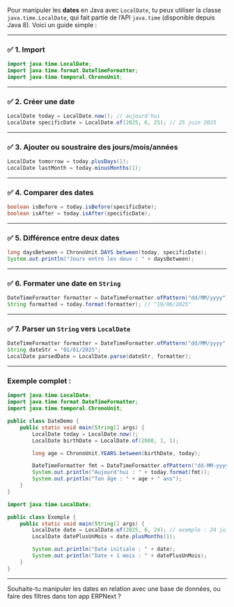 Pour manipuler les **dates** en Java avec `LocalDate`, tu peux utiliser la classe `java.time.LocalDate`, qui fait partie de l’API `java.time` (disponible depuis Java 8). Voici un guide simple :

---

### ✅ **1. Import**

```java
import java.time.LocalDate;
import java.time.format.DateTimeFormatter;
import java.time.temporal.ChronoUnit;
```

---

### ✅ **2. Créer une date**

```java
LocalDate today = LocalDate.now(); // aujourd'hui
LocalDate specificDate = LocalDate.of(2025, 6, 25); // 25 juin 2025
```

---

### ✅ **3. Ajouter ou soustraire des jours/mois/années**

```java
LocalDate tomorrow = today.plusDays(1);
LocalDate lastMonth = today.minusMonths(1);
```

---

### ✅ **4. Comparer des dates**

```java
boolean isBefore = today.isBefore(specificDate);
boolean isAfter = today.isAfter(specificDate);
```

---

### ✅ **5. Différence entre deux dates**

```java
long daysBetween = ChronoUnit.DAYS.between(today, specificDate);
System.out.println("Jours entre les deux : " + daysBetween);
```

---

### ✅ **6. Formater une date en `String`**

```java
DateTimeFormatter formatter = DateTimeFormatter.ofPattern("dd/MM/yyyy");
String formatted = today.format(formatter); // "19/06/2025"
```

---

### ✅ **7. Parser un `String` vers `LocalDate`**

```java
DateTimeFormatter formatter = DateTimeFormatter.ofPattern("dd/MM/yyyy");
String dateStr = "01/01/2025";
LocalDate parsedDate = LocalDate.parse(dateStr, formatter);
```

---

### Exemple complet :

```java
import java.time.LocalDate;
import java.time.format.DateTimeFormatter;
import java.time.temporal.ChronoUnit;

public class DateDemo {
    public static void main(String[] args) {
        LocalDate today = LocalDate.now();
        LocalDate birthDate = LocalDate.of(2000, 1, 1);

        long age = ChronoUnit.YEARS.between(birthDate, today);

        DateTimeFormatter fmt = DateTimeFormatter.ofPattern("dd-MM-yyyy");
        System.out.println("Aujourd'hui : " + today.format(fmt));
        System.out.println("Ton âge : " + age + " ans");
    }
}

import java.time.LocalDate;

public class Exemple {
    public static void main(String[] args) {
        LocalDate date = LocalDate.of(2025, 6, 24); // exemple : 24 juin 2025
        LocalDate datePlusUnMois = date.plusMonths(1);

        System.out.println("Date initiale : " + date);
        System.out.println("Date + 1 mois : " + datePlusUnMois);
    }
}
```

---

Souhaite-tu manipuler les dates en relation avec une base de données, ou faire des filtres dans ton app ERPNext ?
